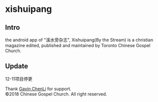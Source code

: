 # xishuipang
## Intro
the android app of "溪水旁杂志", Xishuipang(By the Stream) is a christian magazine edited, published and maintained by Toronto Chinese Gospel Church.

## Update
12-11项目停更


Thank [Gavin](https://github.com/sx2gavin),[ChenLi](https://github.com/chenli888) for support.<br>
©2018 Chinese Gospel Church. All right reserved.
